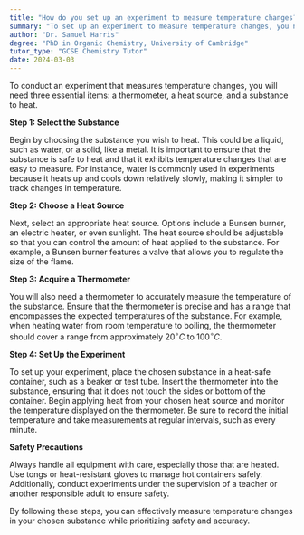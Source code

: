 ```yaml
---
title: "How do you set up an experiment to measure temperature changes?"
summary: "To set up an experiment to measure temperature changes, you need a thermometer, a heat source, and a substance to heat."
author: "Dr. Samuel Harris"
degree: "PhD in Organic Chemistry, University of Cambridge"
tutor_type: "GCSE Chemistry Tutor"
date: 2024-03-03
---
```


To conduct an experiment that measures temperature changes, you will need three essential items: a thermometer, a heat source, and a substance to heat.

**Step 1: Select the Substance**

Begin by choosing the substance you wish to heat. This could be a liquid, such as water, or a solid, like a metal. It is important to ensure that the substance is safe to heat and that it exhibits temperature changes that are easy to measure. For instance, water is commonly used in experiments because it heats up and cools down relatively slowly, making it simpler to track changes in temperature.

**Step 2: Choose a Heat Source**

Next, select an appropriate heat source. Options include a Bunsen burner, an electric heater, or even sunlight. The heat source should be adjustable so that you can control the amount of heat applied to the substance. For example, a Bunsen burner features a valve that allows you to regulate the size of the flame.

**Step 3: Acquire a Thermometer**

You will also need a thermometer to accurately measure the temperature of the substance. Ensure that the thermometer is precise and has a range that encompasses the expected temperatures of the substance. For example, when heating water from room temperature to boiling, the thermometer should cover a range from approximately $20^\circ C$ to $100^\circ C$.

**Step 4: Set Up the Experiment**

To set up your experiment, place the chosen substance in a heat-safe container, such as a beaker or test tube. Insert the thermometer into the substance, ensuring that it does not touch the sides or bottom of the container. Begin applying heat from your chosen heat source and monitor the temperature displayed on the thermometer. Be sure to record the initial temperature and take measurements at regular intervals, such as every minute.

**Safety Precautions**

Always handle all equipment with care, especially those that are heated. Use tongs or heat-resistant gloves to manage hot containers safely. Additionally, conduct experiments under the supervision of a teacher or another responsible adult to ensure safety. 

By following these steps, you can effectively measure temperature changes in your chosen substance while prioritizing safety and accuracy.
    